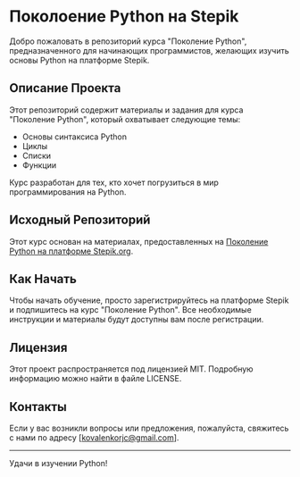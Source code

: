 # Поколоение Python на Stepik

Добро пожаловать в репозиторий курса "Поколение Python", предназначенного для начинающих программистов, желающих изучить основы Python на платформе Stepik.

## Описание Проекта

Этот репозиторий содержит материалы и задания для курса "Поколение Python", который охватывает следующие темы:
- Основы синтаксиса Python
- Циклы
- Списки
- Функции


Курс разработан для тех, кто хочет погрузиться в мир программирования на Python.

## Исходный Репозиторий

Этот курс основан на материалах, предоставленных на [Поколение Python на платформе Stepik.org](https://stepik.org/course/58852/syllabus).

## Как Начать

Чтобы начать обучение, просто зарегистрируйтесь на платформе Stepik и подпишитесь на курс "Поколение Python". Все необходимые инструкции и материалы будут доступны вам после регистрации.

## Лицензия

Этот проект распространяется под лицензией MIT. Подробную информацию можно найти в файле LICENSE.

## Контакты

Если у вас возникли вопросы или предложения, пожалуйста, свяжитесь с нами по адресу [kovalenkorjc@gmail.com].

---

Удачи в изучении Python!
